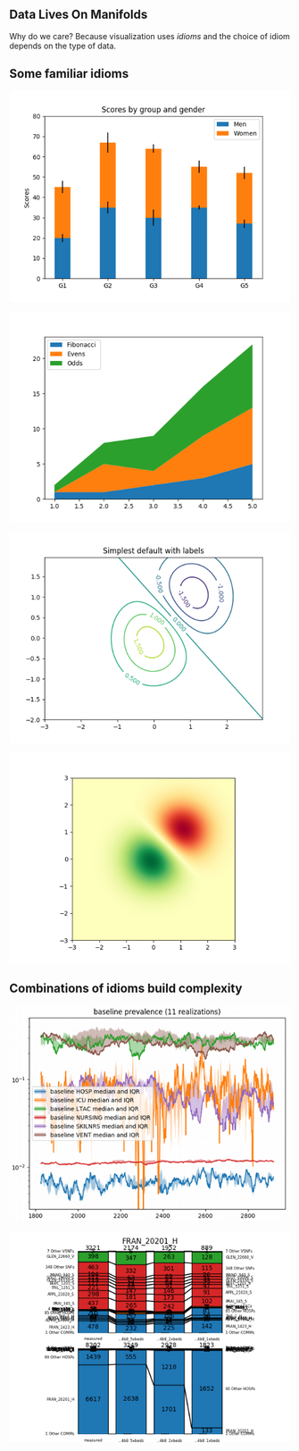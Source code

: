 ## Data Lives On Manifolds

Why do we care?  Because visualization uses *idioms* and the choice of
idiom depends on the type of data.


## Some familiar idioms

![simple stacked bar chart](images/simple_stacked_bar_chart.png)


![simple stacked line graph](images/simple_stacked_line_graph.png)


![simple contour plot](images/simple_contour_plot.png)


![simple color mapped image](images/simple_color_mapped_image.png)


## Combinations of idioms build complexity

![curve time courses with IQRs](images/time_courses_with_iqr.png)


![stacked bar charts showing changes](images/stacked_bar_charts_showing_changes.png)

